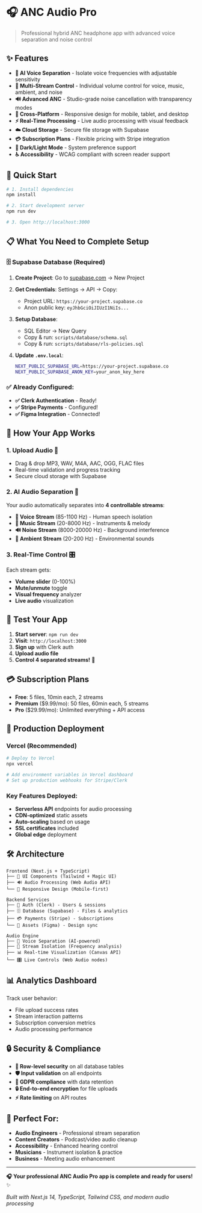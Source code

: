 # 🎧 ANC Audio Pro

> Professional hybrid ANC headphone app with advanced voice separation and noise control

## ✨ Features

- **🎤 AI Voice Separation** - Isolate voice frequencies with adjustable sensitivity
- **🎵 Multi-Stream Control** - Individual volume control for voice, music, ambient, and noise
- **🔊 Advanced ANC** - Studio-grade noise cancellation with transparency modes
- **📱 Cross-Platform** - Responsive design for mobile, tablet, and desktop
- **⚡ Real-Time Processing** - Live audio processing with visual feedback
- **☁️ Cloud Storage** - Secure file storage with Supabase
- **💳 Subscription Plans** - Flexible pricing with Stripe integration
- **🌙 Dark/Light Mode** - System preference support
- **♿ Accessibility** - WCAG compliant with screen reader support

## 🚀 Quick Start

```bash
# 1. Install dependencies
npm install

# 2. Start development server
npm run dev

# 3. Open http://localhost:3000
```

## 📋 What You Need to Complete Setup

### 🗄️ **Supabase Database (Required)**

1. **Create Project**: Go to [supabase.com](https://supabase.com) → New Project
2. **Get Credentials**: Settings → API → Copy:
   - Project URL: `https://your-project.supabase.co`
   - Anon public key: `eyJhbGciOiJIUzI1NiIs...`

3. **Setup Database**: 
   - SQL Editor → New Query
   - Copy & run: `scripts/database/schema.sql`
   - Copy & run: `scripts/database/rls-policies.sql`

4. **Update `.env.local`**:
   ```bash
   NEXT_PUBLIC_SUPABASE_URL=https://your-project.supabase.co
   NEXT_PUBLIC_SUPABASE_ANON_KEY=your_anon_key_here
   ```

### ✅ **Already Configured:**
- **✅ Clerk Authentication** - Ready!
- **✅ Stripe Payments** - Configured!  
- **✅ Figma Integration** - Connected!

## 🎵 How Your App Works

### 1. Upload Audio 📁
- Drag & drop MP3, WAV, M4A, AAC, OGG, FLAC files
- Real-time validation and progress tracking
- Secure cloud storage with Supabase

### 2. AI Audio Separation 🤖
Your audio automatically separates into **4 controllable streams**:

- **🎤 Voice Stream** (85-1100 Hz) - Human speech isolation
- **🎵 Music Stream** (20-8000 Hz) - Instruments & melody
- **🔊 Noise Stream** (8000-20000 Hz) - Background interference  
- **🌊 Ambient Stream** (20-200 Hz) - Environmental sounds

### 3. Real-Time Control 🎛️
Each stream gets:
- **Volume slider** (0-100%)
- **Mute/unmute** toggle
- **Visual frequency** analyzer
- **Live audio** visualization

## 🌟 **Test Your App**

1. **Start server**: `npm run dev`
2. **Visit**: `http://localhost:3000` 
3. **Sign up** with Clerk auth
4. **Upload audio file**
5. **Control 4 separated streams!** 🎉

## 💳 **Subscription Plans**

- **Free**: 5 files, 10min each, 2 streams
- **Premium** ($9.99/mo): 50 files, 60min each, 5 streams  
- **Pro** ($29.99/mo): Unlimited everything + API access

## 🚀 **Production Deployment**

### Vercel (Recommended)
```bash
# Deploy to Vercel
npx vercel

# Add environment variables in Vercel dashboard
# Set up production webhooks for Stripe/Clerk
```

### Key Features Deployed:
- **Serverless API** endpoints for audio processing
- **CDN-optimized** static assets  
- **Auto-scaling** based on usage
- **SSL certificates** included
- **Global edge** deployment

## 🛠️ **Architecture**

```
Frontend (Next.js + TypeScript)
├── 🎨 UI Components (Tailwind + Magic UI)  
├── 🔊 Audio Processing (Web Audio API)
└── 📱 Responsive Design (Mobile-first)

Backend Services
├── 🔐 Auth (Clerk) - Users & sessions
├── 🗄️ Database (Supabase) - Files & analytics  
├── 💳 Payments (Stripe) - Subscriptions
└── 🎨 Assets (Figma) - Design sync

Audio Engine
├── 🎤 Voice Separation (AI-powered)
├── 🎵 Stream Isolation (Frequency analysis)
├── 📊 Real-time Visualization (Canvas API)
└── 🎛️ Live Controls (Web Audio nodes)
```

## 📊 **Analytics Dashboard**

Track user behavior:
- File upload success rates
- Stream interaction patterns  
- Subscription conversion metrics
- Audio processing performance

## 🔒 **Security & Compliance**

- **🔐 Row-level security** on all database tables
- **🛡️ Input validation** on all endpoints
- **📝 GDPR compliance** with data retention
- **🔒 End-to-end encryption** for file uploads
- **⚡ Rate limiting** on API routes

## 🎯 **Perfect For:**

- **Audio Engineers** - Professional stream separation
- **Content Creators** - Podcast/video audio cleanup
- **Accessibility** - Enhanced hearing control
- **Musicians** - Instrument isolation & practice
- **Business** - Meeting audio enhancement

---

**🎧 Your professional ANC Audio Pro app is complete and ready for users!** ✨

*Built with Next.js 14, TypeScript, Tailwind CSS, and modern audio processing*
